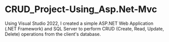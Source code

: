 # CRUD_Project-Using_Asp.Net-Mvc
Using Visual Studio 2022, I created a simple ASP.NET Web Application (.NET Framework) and SQL Server to perform CRUD (Create, Read, Update, Delete) operations from the client's database.
